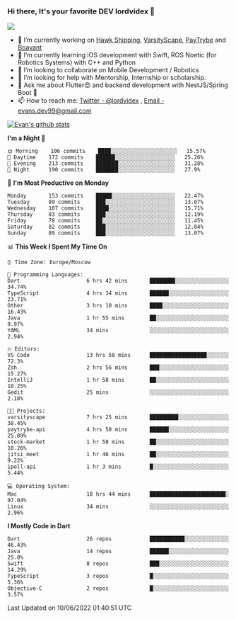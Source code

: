 ### Hi there, It's your favorite DEV lordvidex 👋
<img src="https://komarev.com/ghpvc/?username=lordvidex&label=Views&color=blue&style=plastic" />
<!--
**lordvidex/lordvidex** is a ✨ _special_ ✨ repository because its `README.md` (this file) appears on your GitHub profile.
Here are some ideas to get you started:
-->

- 🔭 I’m currently working on [Hawk Shipping](https://hawkshipping.com), [VarsityScape](https://varsityscape.com), [PayTrybe](https://www.paytrybe.com) and [Boayant](https://www.github.com/boayant-dev)
- 🌱 I’m currently learning iOS development with Swift, ROS Noetic (for Robotics Systems) with C++ and Python
- 👯 I’m looking to collaborate on Mobile Development / Robotics
- 🤔 I’m looking for help with Mentorship, Internship or scholarship.
- 💬 Ask me about Flutter😍 and backend development with NestJS/Spring Boot 🔮
- 📫 How to reach me: [Twitter - @lordvidex](https://twitter.com/lordvidex) , [Email - evans.dev99@gmail.com](mailto:evans.dev99@gmail.com?body=Hello%20Evans,)

<div>
<!-- <a href="https://github.com/lordvidex">
  <img src="https://github-readme-stats.vercel.app/api/top-langs/?username=lordvidex&theme=light" />
</a>    -->
<!-- [![Top Langs](https://github-readme-stats.vercel.app/api/top-langs/?username=lordvidex)](https://github.com/lordvidex/)  -->

<a href="https://github.com/lordvidex">
 <img src="https://github-readme-stats.vercel.app/api?username=lordvidex&show_icons=true&theme=light&line_height=27" alt="Evan's github stats"/>
</a>
</div>


<!--
  <a href="https://github.com/iampawan/FlutterExampleApps">
    <img align="center" src="https://github-readme-stats.vercel.app/api/pin/?username=iampawan&repo=FlutterExampleApps&theme=light" />

  </a>
  <a href="https://github.com/iampawan/VelocityX">
   <img align="center" src="https://github-readme-stats.vercel.app/api/pin/?username=iampawan&repo=VelocityX&theme=light" />
  </a>
-->
<!--START_SECTION:waka-->
**I'm a Night 🦉** 

```text
🌞 Morning    106 commits    ████░░░░░░░░░░░░░░░░░░░░░   15.57% 
🌆 Daytime    172 commits    ██████░░░░░░░░░░░░░░░░░░░   25.26% 
🌃 Evening    213 commits    ███████░░░░░░░░░░░░░░░░░░   31.28% 
🌙 Night      190 commits    ███████░░░░░░░░░░░░░░░░░░   27.9%

```
📅 **I'm Most Productive on Monday** 

```text
Monday       153 commits    █████░░░░░░░░░░░░░░░░░░░░   22.47% 
Tuesday      89 commits     ███░░░░░░░░░░░░░░░░░░░░░░   13.07% 
Wednesday    107 commits    ████░░░░░░░░░░░░░░░░░░░░░   15.71% 
Thursday     83 commits     ███░░░░░░░░░░░░░░░░░░░░░░   12.19% 
Friday       78 commits     ██░░░░░░░░░░░░░░░░░░░░░░░   11.45% 
Saturday     82 commits     ███░░░░░░░░░░░░░░░░░░░░░░   12.04% 
Sunday       89 commits     ███░░░░░░░░░░░░░░░░░░░░░░   13.07%

```


📊 **This Week I Spent My Time On** 

```text
⌚︎ Time Zone: Europe/Moscow

💬 Programming Languages: 
Dart                     6 hrs 42 mins       ████████░░░░░░░░░░░░░░░░░   34.74% 
TypeScript               4 hrs 34 mins       ██████░░░░░░░░░░░░░░░░░░░   23.71% 
Other                    3 hrs 10 mins       ████░░░░░░░░░░░░░░░░░░░░░   16.43% 
Java                     1 hr 55 mins        ██░░░░░░░░░░░░░░░░░░░░░░░   9.97% 
YAML                     34 mins             ░░░░░░░░░░░░░░░░░░░░░░░░░   2.94%

🔥 Editors: 
VS Code                  13 hrs 58 mins      ██████████████████░░░░░░░   72.3% 
Zsh                      2 hrs 56 mins       ███░░░░░░░░░░░░░░░░░░░░░░   15.27% 
IntelliJ                 1 hr 58 mins        ██░░░░░░░░░░░░░░░░░░░░░░░   10.25% 
Gedit                    25 mins             ░░░░░░░░░░░░░░░░░░░░░░░░░   2.18%

🐱‍💻 Projects: 
varsityscape             7 hrs 25 mins       █████████░░░░░░░░░░░░░░░░   38.45% 
paytrybe-api             4 hrs 50 mins       ██████░░░░░░░░░░░░░░░░░░░   25.09% 
stock-market             1 hr 58 mins        ██░░░░░░░░░░░░░░░░░░░░░░░   10.26% 
jitsi_meet               1 hr 46 mins        ██░░░░░░░░░░░░░░░░░░░░░░░   9.22% 
ipoll-api                1 hr 3 mins         █░░░░░░░░░░░░░░░░░░░░░░░░   5.44%

💻 Operating System: 
Mac                      18 hrs 44 mins      ████████████████████████░   97.04% 
Linux                    34 mins             ░░░░░░░░░░░░░░░░░░░░░░░░░   2.96%

```

**I Mostly Code in Dart** 

```text
Dart                     26 repos            ███████████░░░░░░░░░░░░░░   46.43% 
Java                     14 repos            ██████░░░░░░░░░░░░░░░░░░░   25.0% 
Swift                    8 repos             ███░░░░░░░░░░░░░░░░░░░░░░   14.29% 
TypeScript               3 repos             █░░░░░░░░░░░░░░░░░░░░░░░░   5.36% 
Objective-C              2 repos             █░░░░░░░░░░░░░░░░░░░░░░░░   3.57%

```



 Last Updated on 10/06/2022 01:40:51 UTC
<!--END_SECTION:waka-->
